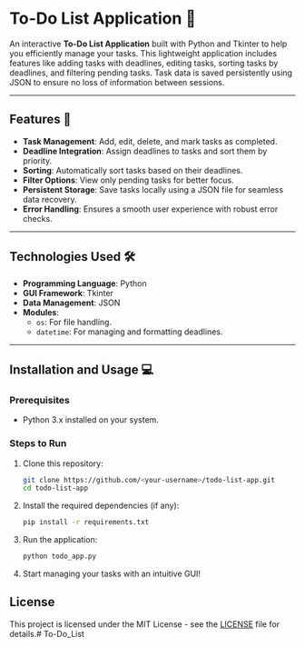 # To-Do List Application 📝

An interactive **To-Do List Application** built with Python and Tkinter to help you efficiently manage your tasks. This lightweight application includes features like adding tasks with deadlines, editing tasks, sorting tasks by deadlines, and filtering pending tasks. Task data is saved persistently using JSON to ensure no loss of information between sessions.

---

## Features 🚀
- **Task Management**: Add, edit, delete, and mark tasks as completed.
- **Deadline Integration**: Assign deadlines to tasks and sort them by priority.
- **Sorting**: Automatically sort tasks based on their deadlines.
- **Filter Options**: View only pending tasks for better focus.
- **Persistent Storage**: Save tasks locally using a JSON file for seamless data recovery.
- **Error Handling**: Ensures a smooth user experience with robust error checks.

---

## Technologies Used 🛠️
- **Programming Language**: Python
- **GUI Framework**: Tkinter
- **Data Management**: JSON
- **Modules**:
  - `os`: For file handling.
  - `datetime`: For managing and formatting deadlines.

---


## Installation and Usage 💻

### Prerequisites
- Python 3.x installed on your system.

### Steps to Run
1. Clone this repository:
   ```bash
   git clone https://github.com/<your-username>/todo-list-app.git
   cd todo-list-app
2. Install the required dependencies (if any):
   ```bash
   pip install -r requirements.txt
3. Run the application:
   ```bash
   python todo_app.py
4. Start managing your tasks with an intuitive GUI!

## License
This project is licensed under the MIT License - see the [LICENSE](LICENSE) file for details.# To-Do_List
